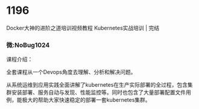 # 1196
Docker大神的进阶之道培训视频教程 Kubernetes实战培训 | 完结
### 微:NoBug1024 


课程介绍：

全套课程从一个Devops角度去理解、分析和解决问题。

从系统运维到应用实践全面讲解了kubernetes在生产实际部署的全过程，包含集群安装部署、服务自动与发现、性能监控等。同时也包含了大量部署配置文件用例，能极大的帮助大家快速稳定的部署一套kubernetes集群。

